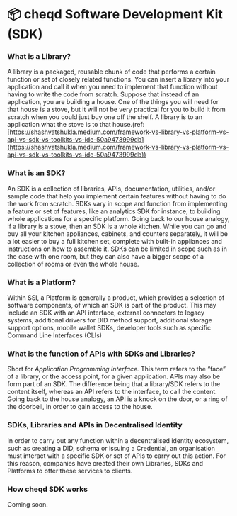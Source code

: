 # 📦 cheqd Software Development Kit (SDK)

### What is a Library?

A library is a packaged, reusable chunk of code that performs a certain function or set of closely related functions. You can insert a library into your application and call it when you need to implement that function without having to write the code from scratch. Suppose that instead of an application, you are building a house. One of the things you will need for that house is a stove, but it will not be very practical for you to build it from scratch when you could just buy one off the shelf. A library is to an application what the stove is to that house.(ref: [https://shashvatshukla.medium.com/framework-vs-library-vs-platform-vs-api-vs-sdk-vs-toolkits-vs-ide-50a9473999db](https://shashvatshukla.medium.com/framework-vs-library-vs-platform-vs-api-vs-sdk-vs-toolkits-vs-ide-50a9473999db))

### What is an SDK?

An SDK is a collection of libraries, APIs, documentation, utilities, and/or sample code that help you implement certain features without having to do the work from scratch. SDKs vary in scope and function from implementing a feature or set of features, like an analytics SDK for instance, to building whole applications for a specific platform. Going back to our house analogy, if a library is a stove, then an SDK is a whole kitchen. While you can go and buy all your kitchen appliances, cabinets, and counters separately, it will be a lot easier to buy a full kitchen set, complete with built-in appliances and instructions on how to assemble it. SDKs can be limited in scope such as in the case with one room, but they can also have a bigger scope of a collection of rooms or even the whole house.

### What is a Platform?

Within SSI, a Platform is generally a product, which provides a selection of software components, of which an SDK is part of the product. This may include an SDK with an API interface, external connectors to legacy systems, additional drivers for DID method support, additional storage support options, mobile wallet SDKs, developer tools such as specific Command Line Interfaces (CLIs)

### What is the function of APIs with SDKs and Libraries?

Short for _Application Programming Interface._ This term refers to the “face” of a library, or the access point, for a given application. APIs may also be form part of an SDK. The difference being that a library/SDK refers to the content itself, whereas an API refers to the interface, to call the content. Going back to the house analogy, an API is a knock on the door, or a ring of the doorbell, in order to gain access to the house.

### SDKs, Libraries and APIs in Decentralised Identity

In order to carry out any function within a decentralised identity ecosystem, such as creating a DID, schema or issuing a Credential, an organisation must interact with a specific SDK or set of APIs to carry out this action. For this reason, companies have created their own Libraries, SDKs and Platforms to offer these services to clients.



### How cheqd SDK works

Coming soon.
